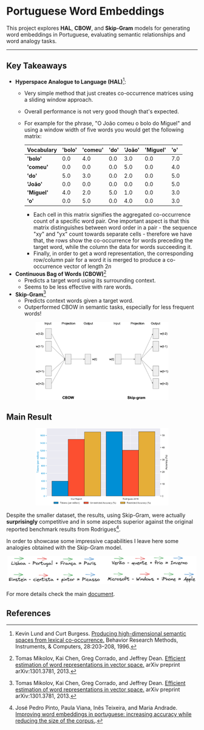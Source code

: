 # Portuguese Word Embeddings

This project explores **HAL**, **CBOW**, and **Skip-Gram** models for generating word embeddings in Portuguese, evaluating semantic relationships and word analogy tasks.

---

## Key Takeaways

- **Hyperspace Analogue to Language (HAL)**[^1]:
  - Very simple method that just creates co-occurrence matrices using a sliding window approach.
  - Overall performance is not very good though that's expected.
  - For example for the phrase, "O João comeu o bolo do Miguel" and using a window width of five words you would get the following matrix:

    | **Vocabulary** | **'bolo'** | **'comeu'** | **'do'** | **'João'** | **'Miguel'** | **'o'** |
    | -------------- | ---------- | ----------- | -------- | ---------- | ------------ | ------- |
    | **'bolo'**     | 0.0        | 4.0         | 0.0      | 3.0        | 0.0          | 7.0     |
    | **'comeu'**    | 0.0        | 0.0         | 0.0      | 5.0        | 0.0          | 4.0     |
    | **'do'**       | 5.0        | 3.0         | 0.0      | 2.0        | 0.0          | 5.0     |
    | **'João'**     | 0.0        | 0.0         | 0.0      | 0.0        | 0.0          | 5.0     |
    | **'Miguel'**   | 4.0        | 2.0         | 5.0      | 1.0        | 0.0          | 3.0     |
    | **'o'**        | 0.0        | 5.0         | 0.0      | 4.0        | 0.0          | 3.0     |
    - Each cell in this matrix signifies the aggregated co-occurrence count of a specific word pair. One important aspect is that this matrix distinguishes between word order in a pair - the sequence "xy" and "yx" count towards separate cells - therefore we have that, the rows show the co-occurrence for words preceding the target word, while the column the data for words succeeding it.
    - Finally, in order to get a word representation, the corresponding row/column pair for a word it is merged to produce a co-occurrence vector of length $2n$
- **Continuous Bag of Words (CBOW)**[^2]
  - Predicts a target word using its surrounding context.
  - Seems to be less effective with rare words.
- **Skip-Gram**[^2]
  - Predicts context words given a target word.
  - Outperformed CBOW in semantic tasks, especially for less frequent words!
<p align="center">
<img src="images/comparing-cbow-skipgram.png" alt="CBOW vs Skipgram" width="350">
</p>

## Main Result

<p align="center">
<img src="images/comparison.png" alt="CBOW vs Skipgram" width="350">
</p>

Despite the smaller dataset, the results, using Skip-Gram, were actually **surprisingly** competitive and in some aspects superior against the original reported benchmark results from Rodrigues[^3].


In order to showcase some impressive capabilities I leave here some analogies obtained with the Skip-Gram model.
<p align="center">
<img src="images/analogies_examples.png" alt="CBOW vs Skipgram" width="500">
</p>

For more details check the main [document](WordEmbeddings.pdf).



## References
[^1]: Kevin Lund and Curt Burgess. [Producing high-dimensional semantic spaces from lexical co-occurrence.](https://link.springer.com/article/10.3758/BF03204766) Behavior Research Methods, Instruments, & Computers, 28:203–208, 1996.
[^2]: Tomas Mikolov, Kai Chen, Greg Corrado, and Jeffrey Dean. [Efficient estimation of word representations in vector space.](https://arxiv.org/abs/1301.3781) arXiv preprint arXiv:1301.3781, 2013.
[^3]: José Pedro Pinto, Paula Viana, Inês Teixeira, and Maria Andrade. [Improving word embeddings in portuguese: increasing accuracy while reducing the size of the corpus.](https://doi.org/10.7717/peerj-cs.964).